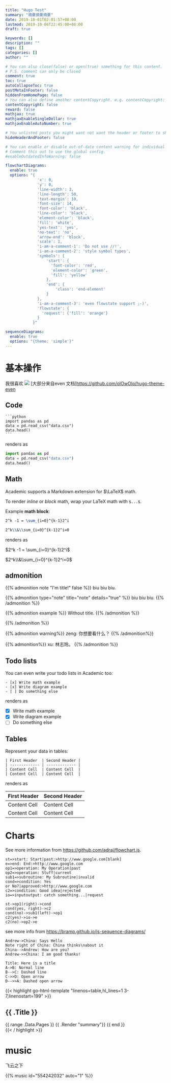```yaml
---
title: "Hugo Test"
summary: "摘要摘要摘要"
date: 2019-10-01T02:01:57+08:00
lastmod: 2019-10-06T22:45:00+08:00
draft: true

keywords: []
description: ""
tags: []
categories: []
author: ""

# You can also close(false) or open(true) something for this content.
# P.S. comment can only be closed
comment: true
toc: true
autoCollapseToc: true
postMetaInFooter: false
hiddenFromHomePage: false
# You can also define another contentCopyright. e.g. contentCopyright: "This is another copyright."
contentCopyright: false
reward: false
mathjax: true
mathjaxEnableSingleDollar: true
mathjaxEnableAutoNumber: true

# You unlisted posts you might want not want the header or footer to show
hideHeaderAndFooter: false

# You can enable or disable out-of-date content warning for individual post.
# Comment this out to use the global config.
#enableOutdatedInfoWarning: false

flowchartDiagrams:
  enable: true
  options: "{
              'x': 0,
              'y': 0,
              'line-width': 3,
              'line-length': 50,
              'text-margin': 10,
              'font-size': 14,
              'font-color': 'black',
              'line-color': 'black',
              'element-color': 'black',
              'fill': 'white',
              'yes-text': 'yes',
              'no-text': 'no',
              'arrow-end': 'block',
              'scale': 1,
              'i-am-a-comment-1': 'Do not use /​/!',
              'i-am-a-comment-2': 'style symbol types',
              'symbols': {
                  'start': {
                    'font-color': 'red',
                    'element-color': 'green',
                    'fill': 'yellow'
                  },
                  'end': {
                      'class': 'end-element'
                  }
              },
              'i-am-a-comment-3': 'even flowstate support ;-)',
              'flowstate': {
                'request': {'fill': 'orange'}
              }
            }"

sequenceDiagrams: 
  enable: true
  options: "{theme: 'simple'}"
---
```


# 基本操作
我很喜欢 ![](/img/terrace_house_chunhua.jpg)
[大部分来自even 文档]https://github.com/olOwOlo/hugo-theme-even


## Code
    ```python
    import pandas as pd
    data = pd.read_csv("data.csv")
    data.head()
    ```

renders as

```python
import pandas as pd
data = pd.read_csv("data.csv")
data.head()
```

## Math

Academic supports a Markdown extension for $\LaTeX$ math. 

To render *inline* or *block* math, wrap your LaTeX math with `$...$`.

Example **math block**:

```tex
2^k -1 = \sum_{i=0}^{k-1}2^i

2^k\\&\\sum_{i=0}^{k-1}2^i=0
```

renders as

$2^k -1 = \sum_{i=0}^{k-1}2^i$

$2^k\\&\\sum_{i=0}^{k-1}2^i=0$

## admonition

{{% admonition note "I'm title!" false %}}
biu biu biu.

{{% admonition type="note" title="note" details="true" %}}
biu biu biu.
{{% /admonition %}}

{{% admonition example %}}
Without title.
{{% /admonition %}}

{{% /admonition %}}

{{% admonition  warning%}}
zeng: 你想要看什么？
{{% /admonition%}}

{{% admonition%}}
xu: 林志玲。
{{% /admonition %}}

## Todo lists

You can even write your todo lists in Academic too:

```
- [x] Write math example
- [x] Write diagram example
- [ ] Do something else
```

renders as

- [x] Write math example
- [x] Write diagram example
- [ ] Do something else

## Tables

Represent your data in tables:

```
| First Header  | Second Header |
| ------------- | ------------- |
| Content Cell  | Content Cell  |
| Content Cell  | Content Cell  |
```

renders as

| First Header  | Second Header |
| ------------- | ------------- |
| Content Cell  | Content Cell  |
| Content Cell  | Content Cell  |

# Charts
See more information from https://github.com/adrai/flowchart.js.

```flowchart
st=>start: Start|past:>http://www.google.com[blank]
e=>end: End:>http://www.google.com
op1=>operation: My Operation|past
op2=>operation: Stuff|current
sub1=>subroutine: My Subroutine|invalid
cond=>condition: Yes
or No?|approved:>http://www.google.com
c2=>condition: Good idea|rejected
io=>inputoutput: catch something...|request

st->op1(right)->cond
cond(yes, right)->c2
cond(no)->sub1(left)->op1
c2(yes)->io->e
c2(no)->op2->e
```

see more info from https://bramp.github.io/js-sequence-diagrams/

```sequence
Andrew->China: Says Hello
Note right of China: China thinks\nabout it
China-->Andrew: How are you?
Andrew->>China: I am good thanks!
```

```sequence
Title: Here is a title
A->B: Normal line
B-->C: Dashed line
C->>D: Open arrow
D-->>A: Dashed open arrow
```

{{< highlight go-html-template "linenos=table,hl_lines=1 3-7,linenostart=199" >}}
<section id="main">
  <div>
   <h1 id="title">{{ .Title }}</h1>
    {{ range .Data.Pages }}
        {{ .Render "summary"}}
    {{ end }}
  </div>
</section>
{{< / highlight >}}

# music

飞云之下

{{% music id="554242032" auto="1" %}}
